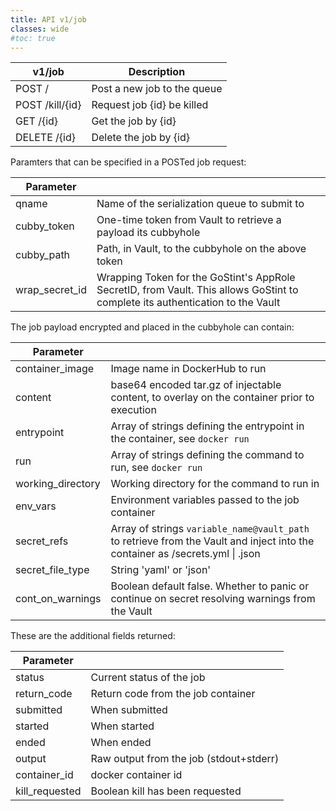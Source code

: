 ```yaml
---
title: API v1/job
classes: wide
#toc: true
---
```


|v1/job | Description                          |
|-------|--------------------------------------|
| POST / | Post a new job to the queue         |
| POST /kill/{id} | Request job {id} be killed |
| GET /{id} | Get the job by {id}              |
| DELETE /{id} | Delete the job by {id}        |

Paramters that can be specified in a POSTed job request:

| Parameter | |
|-----------|-|
| qname     | Name of the serialization queue to submit to |
| cubby_token | One-time token from Vault to retrieve a payload its cubbyhole |
| cubby_path | Path, in Vault, to the cubbyhole on the above token |
| wrap_secret_id | Wrapping Token for the GoStint's AppRole SecretID, from Vault.  This allows GoStint to complete its authentication to the Vault |

The job payload encrypted and placed in the cubbyhole can contain:

| Parameter | |
|-----------|-|
| container_image | Image name in DockerHub to run |
| content | base64 encoded tar.gz of injectable content, to overlay on the container prior to execution |
| entrypoint | Array of strings defining the entrypoint in the container, see `docker run`|
| run | Array of strings defining the command to run, see `docker run`|
| working_directory | Working directory for the command to run in |
| env_vars | Environment variables passed to the job container |
| secret_refs | Array of strings `variable_name@vault_path` to retrieve from the Vault and inject into the container as /secrets.yml \| .json |
| secret_file_type | String 'yaml' or 'json' |
| cont_on_warnings | Boolean default false. Whether to panic or continue on secret resolving warnings from the Vault |

These are the additional fields returned:

| Parameter | |
|-----------|-|
| status | Current status of the job |
| return_code | Return code from the job container |
| submitted | When submitted |
| started |  When started |
| ended | When ended |
| output | Raw output from the job (stdout+stderr) |
| container_id | docker container id |
| kill_requested | Boolean kill has been requested |
